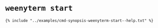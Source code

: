 # `weenyterm start`

```console
{% include "../examples/cmd-synopsis-weenyterm-start--help.txt" %}
```
